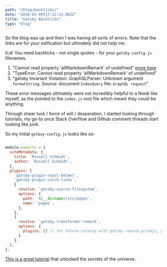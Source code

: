 ```yaml
---
path: "/blog/backticks/"
date: "2018-02-09T17:12:33.962Z"
title: "Gatsby Backticks"
type: "blog"
---
```


So the blog was up and then I was having all sorts of errors. Note that the links are for your edification but ultimately did not help me.

tl;dr
You need backticks - not single quotes - for your `gatsby-config.js` filenames.

1. "Cannot read property 'allMarkdownRemark' of undefined" [more here](https://github.com/DSchau/gatsby-blog-starter-kit/issues/9)
2. "TypeError: Cannot read property 'allMarkdownRemark' of undefined"
3. "gatsby Invariant Violation: GraphQLParser: Unknown argument `formatString`. Source: document `IndexQuery` file: `GraphQL request`"

These error messages ultimately were not incredibly helpful to a Noob like myself, as the pointed to the `index.js` root file which meant they could be anything.

Through sheer luck / force of will / desperation, I started looking through tutorials, my go-to once Stack Overflow and Github comment threads start looking like junk.   

So my initial `gatbsy-config.js` looks like so:

```javascript

module.exports = {
  siteMetadata: {
    title: `Russell Schmidt`,
    author: `Russell Schmidt`,
  },
  plugins: [
    `gatsby-plugin-react-helmet`,
    `gatsby-plugin-catch-links`,
    {
      resolve: `gatsby-source-filesystem`,
      options: {
        path: `${__dirname}/src/pages`,
        name: 'pages',
      },
    },
    {
      resolve: `gatsby-transformer-remark`,
      options: {
        plugins: [] // for future interop with gatsby-remark-prismjs, gatsby-remark-copy-linked-files, gatsby-remark-images
      }
    },
  ],
};

```

[This is a great tutorial](https://medium.freecodecamp.org/how-to-build-a-react-and-gatsby-powered-blog-in-about-10-minutes-625c35c06481) that unlocked the secrets of the universe.
